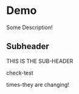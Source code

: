 # Demo

Some Description!


## Subheader 

THIS IS THE SUB-HEADER



check-test

times-they are changing!

